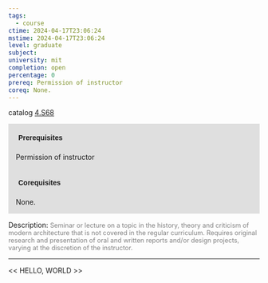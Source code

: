 ```yaml
---
tags:
  - course
ctime: 2024-04-17T23:06:24
mstime: 2024-04-17T23:06:24
level: graduate
subject: 
university: mit
completion: open
percentage: 0
prereq: Permission of instructor
coreq: None.
---
```


catalog [4.S68](http://student.mit.edu/catalog/m4f.html#4.S68)

<span style="display: block; padding: 15px; background-color: rgb(100, 100, 100, 0.2);"><font id="m_prereq3216_0" style="display: block; font-family: Arial, sans-serif; font-weight: bold; padding: 5px">Prerequisites</font><br><span id="prereq3216_0">Permission of instructor</span></span>
<span style="display: block; padding: 15px; background-color: rgb(100, 100, 100, 0.2);"><font id="m_coreq3216_0" style="display: block; font-family: Arial, sans-serif; font-weight: bold; padding: 5px">Corequisites</font><br><span id="coreq3216_0">None.</span></span>

<font style="">Description:</font>
<font style="color: grey; font-size: 0.8rem;">Seminar or lecture on a topic in the history, theory and criticism of modern architecture that is not covered in the regular curriculum. Requires original research and presentation of oral and written reports and/or design projects, varying at the discretion of the instructor.</font>



---

<< HELLO, WORLD >>
